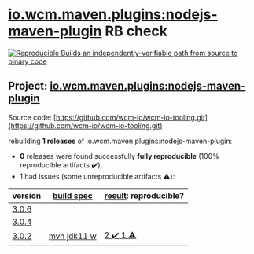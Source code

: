 [io.wcm.maven.plugins:nodejs-maven-plugin](https://search.maven.org/artifact/io.wcm.maven.plugins/nodejs-maven-plugin/) RB check
=======

[![Reproducible Builds](https://reproducible-builds.org/images/logos/rb.svg) an independently-verifiable path from source to binary code](https://reproducible-builds.org/)

## Project: [io.wcm.maven.plugins:nodejs-maven-plugin](https://search.maven.org/artifact/io.wcm.maven.plugins/nodejs-maven-plugin/)

Source code: [https://github.com/wcm-io/wcm-io-tooling.git](https://github.com/wcm-io/wcm-io-tooling.git)

rebuilding **1 releases** of io.wcm.maven.plugins:nodejs-maven-plugin:
- **0** releases were found successfully **fully reproducible** (100% reproducible artifacts :heavy_check_mark:),
- 1 had issues (some unreproducible artifacts :warning:):

| version | [build spec](BUILDSPEC.md) | [result](https://reproducible-builds.org/docs/jvm/): reproducible? |
| -- | --------- | ------ |
| [3.0.6](https://search.maven.org/artifact/io.wcm/io.wcm.handler.richtext/3.0.6/pom) | | |
| [3.0.4](https://search.maven.org/artifact/io.wcm/io.wcm.handler.richtext/3.0.4/pom) | | |
| [3.0.2](https://search.maven.org/artifact/io.wcm.maven.plugins/nodejs-maven-plugin/3.0.2/pom) | [mvn jdk11 w](nodejs-maven-plugin-3.0.2.buildspec) | [2 :heavy_check_mark:  1 :warning:](nodejs-maven-plugin-3.0.2.buildcompare) |
